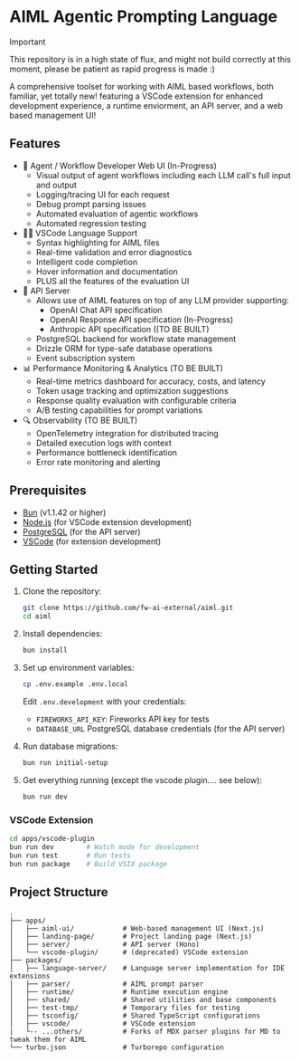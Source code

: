 # AIML Agentic Prompting Language

> [!IMPORTANT]  
> This repository is in a high state of flux, and might not build correctly at this moment, please be patient as rapid progress is made :)

A comprehensive toolset for working with AIML based workflows, both familiar, yet totally new! featuring a VSCode extension for enhanced development experience, a runtime enviorment, an API server, and a web based management UI!

## Features

- 🔬 Agent / Workflow Developer Web UI (In-Progress)
  - Visual output of agent workflows including each LLM call's full input and output
  - Logging/tracing UI for each request
  - Debug prompt parsing issues
  - Automated evaluation of agentic workflows
  - Automated regression testing
- 👨‍💻 VSCode Language Support
  - Syntax highlighting for AIML files
  - Real-time validation and error diagnostics
  - Intelligent code completion
  - Hover information and documentation
  - PLUS all the features of the evaluation UI
- 🚀 API Server
  - Allows use of AIML features on top of any LLM provider supporting:
    - OpenAI Chat API specification
    - OpenAI Response API specification (In-Progress)
    - Anthropic API specification ((TO BE BUILT)
  - PostgreSQL backend for workflow state management
  - Drizzle ORM for type-safe database operations
  - Event subscription system
- 📊 Performance Monitoring & Analytics (TO BE BUILT)
  - Real-time metrics dashboard for accuracy, costs, and latency
  - Token usage tracking and optimization suggestions
  - Response quality evaluation with configurable criteria
  - A/B testing capabilities for prompt variations
- 🔍 Observability (TO BE BUILT)
  - OpenTelemetry integration for distributed tracing
  - Detailed execution logs with context
  - Performance bottleneck identification
  - Error rate monitoring and alerting

## Prerequisites

- [Bun](https://bun.sh) (v1.1.42 or higher)
- [Node.js](https://nodejs.org) (for VSCode extension development)
- [PostgreSQL](https://www.postgresql.org) (for the API server)
- [VSCode](https://code.visualstudio.com) (for extension development)

## Getting Started

1. Clone the repository:

   ```bash
   git clone https://github.com/fw-ai-external/aiml.git
   cd aiml
   ```

2. Install dependencies:

   ```bash
   bun install
   ```

3. Set up environment variables:

   ```bash
   cp .env.example .env.local
   ```

   Edit `.env.development` with your credentials:

   - `FIREWORKS_API_KEY`: Fireworks API key for tests
   - `DATABASE_URL` PostgreSQL database credentials (for the API server)

4. Run database migrations:

   ```bash
   bun run initial-setup
   ```

5. Get everything running (except the vscode plugin.... see below):
   ```bash
   bun run dev
   ```

### VSCode Extension

```bash
cd apps/vscode-plugin
bun run dev        # Watch mode for development
bun run test       # Run tests
bun run package    # Build VSIX package
```

## Project Structure

```
.
├── apps/
│   ├── aiml-ui/            # Web-based management UI (Next.js)
│   ├── landing-page/       # Project landing page (Next.js)
│   ├── server/             # API server (Hono)
│   └── vscode-plugin/      # (deprecated) VSCode extension
├── packages/
│   ├── language-server/    # Language server implementation for IDE extensions
│   ├── parser/             # AIML prompt parser
│   ├── runtime/            # Runtime execution engine
│   ├── shared/             # Shared utilities and base components
│   ├── test-tmp/           # Temporary files for testing
│   ├── tsconfig/           # Shared TypeScript configurations
│   ├── vscode/             # VSCode extension
|   └-- ...others/          # Forks of MDX parser plugins for MD to tweak them for AIML
└── turbo.json              # Turborepo configuration
```
